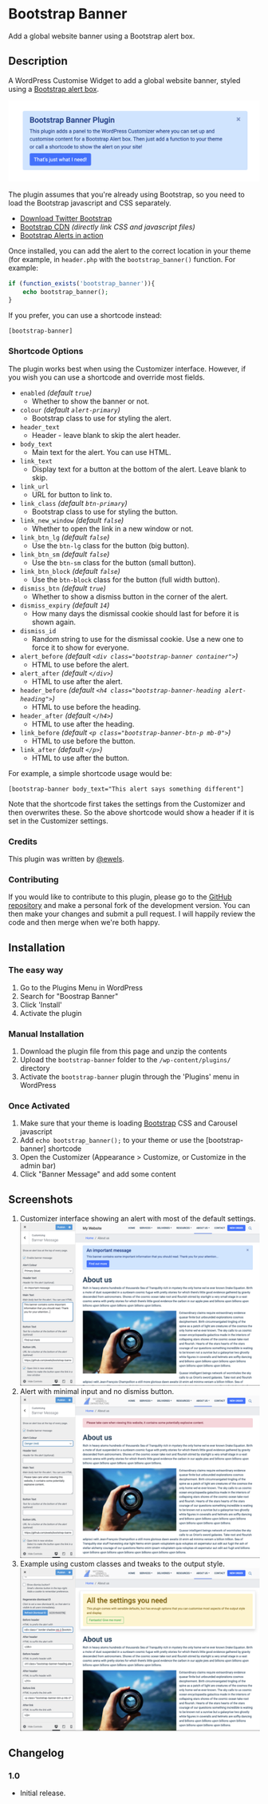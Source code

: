 # Bootstrap Banner
<!--
Contributors: tallphil
Donate Link: http://www.phil.ewels.co.uk/
Tags: banner, alert, bootstrap
Requires at least: 5.0
Tested up to: 5.4
Requires PHP: 5.2.4
Stable tag: 1.0
License: GPLv2 or later
License URI: http://www.gnu.org/licenses/gpl-2.0.html
-->

Add a global website banner using a Bootstrap alert box.

## Description

A WordPress Customise Widget to add a global website banner, styled using a [Bootstrap alert box](https://getbootstrap.com/docs/4.4/components/alerts/).

![banner-img](.wordpress-org/banner-1544x500.png)

The plugin assumes that you're already using Bootstrap, so you need to load the Bootstrap javascript and CSS separately.

* [Download Twitter Bootstrap](http://getbootstrap.com/)
* [Bootstrap CDN](http://www.bootstrapcdn.com/) _(directly link CSS and javascript files)_
* [Bootstrap Alerts in action](https://getbootstrap.com/docs/4.4/components/alerts/)

Once installed, you can add the alert to the correct location in your theme (for example, in `header.php` with the `bootstrap_banner()` function.
For example:

```php
if (function_exists('bootstrap_banner')){
    echo bootstrap_banner();
}
```

If you prefer, you can use a shortcode instead:

```
[bootstrap-banner]
```

### Shortcode Options
The plugin works best when using the Customizer interface. However, if you wish you can use a shortcode and override most fields.

* `enabled` _(default `true`)_
    * Whether to show the banner or not.
* `colour` _(default `alert-primary`)_
    * Bootstrap class to use for styling the alert.
* `header_text`
    * Header - leave blank to skip the alert header.
* `body_text`
    * Main text for the alert. You can use HTML.
* `link_text`
    * Display text for a button at the bottom of the alert. Leave blank to skip.
* `link_url`
    * URL for button to link to.
* `link_class` _(default `btn-primary`)_
    * Bootstrap class to use for styling the button.
* `link_new_window` _(default `false`)_
    * Whether to open the link in a new window or not.
* `link_btn_lg` _(default `false`)_
    * Use the `btn-lg` class for the button (big button).
* `link_btn_sm` _(default `false`)_
    * Use the `btn-sm` class for the button (small button).
* `link_btn_block` _(default `false`)_
    * Use the `btn-block` class for the button (full width button).
* `dismiss_btn` _(default `true`)_
    * Whether to show a dismiss button in the corner of the alert.
* `dismiss_expiry` _(default `14`)_
    * How many days the dismissal cookie should last for before it is shown again.
* `dismiss_id`
    * Random string to use for the dismissal cookie. Use a new one to force it to show for everyone.
* `alert_before` _(default `<div class="bootstrap-banner container">`)_
    * HTML to use before the alert.
* `alert_after` _(default `</div>`)_
    * HTML to use after the alert.
* `header_before` _(default `<h4 class="bootstrap-banner-heading alert-heading">`)_
    * HTML to use before the heading.
* `header_after` _(default `</h4>`)_
    * HTML to use after the heading.
* `link_before` _(default `<p class="bootstrap-banner-btn-p mb-0">`)_
    * HTML to use before the button.
* `link_after` _(default `</p>`)_
    * HTML to use after the button.

For example, a simple shortcode usage would be:

```
[bootstrap-banner body_text="This alert says something different"]
```

Note that the shortcode first takes the settings from the Customizer and then overwrites these.
So the above shortcode would show a header if it is set in the Customizer settings.

### Credits

This plugin was written by [@ewels](https://github.com/ewels).

### Contributing

If you would like to contribute to this plugin, please go to the [GitHub repository](https://github.com/ewels/bootstrap-banner) and make a personal fork of the development version. You can then make your changes and submit a pull request. I will happily review the code and then merge when we're both happy.

## Installation

### The easy way

1. Go to the Plugins Menu in WordPress
2. Search for "Boostrap Banner"
3. Click 'Install'
4. Activate the plugin

### Manual Installation

1. Download the plugin file from this page and unzip the contents
2. Upload the `bootstrap-banner` folder to the `/wp-content/plugins/` directory
3. Activate the `bootstrap-banner` plugin through the 'Plugins' menu in WordPress

### Once Activated

1. Make sure that your theme is loading [Bootstrap](http://www.getbootstrap.com) CSS and Carousel javascript
2. Add `echo bootstrap_banner();` to your theme or use the [bootstrap-banner] shortcode
3. Open the Customizer (Appearance > Customize, or Customize in the admin bar)
4. Click "Banner Message" and add some content

## Screenshots

1. Customizer interface showing an alert with most of the default settings. ![screenshot-1](.wordpress-org/screenshot-1.png)
2. Alert with minimal input and no dismiss button. ![screenshot-2](.wordpress-org/screenshot-2.png)
3. Example using custom classes and tweaks to the output style. ![screenshot-3](.wordpress-org/screenshot-3.png)

## Changelog

### 1.0

* Initial release.
